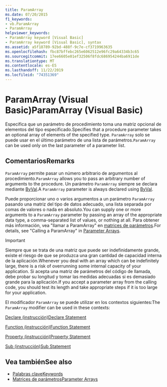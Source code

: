 ```yaml
---
title: ParamArray
ms.date: 07/20/2015
f1_keywords:
- vb.ParamArray
- ParamArray
helpviewer_keywords:
- ParamArray keyword [Visual Basic]
- ParamArray keyword [Visual Basic], syntax
ms.assetid: a5f18789-92bd-488f-9c7e-cf3719963635
ms.openlocfilehash: fbc87bffebc265e6062512e96fc29a64334b3c65
ms.sourcegitcommit: 17ee6605e01ef32506f8fdc686954244ba6911de
ms.translationtype: MT
ms.contentlocale: es-ES
ms.lasthandoff: 11/22/2019
ms.locfileid: "74351369"
---
```

# <a name="paramarray-visual-basic"></a><span data-ttu-id="524cc-102">ParamArray (Visual Basic)</span><span class="sxs-lookup"><span data-stu-id="524cc-102">ParamArray (Visual Basic)</span></span>
<span data-ttu-id="524cc-103">Especifica que un parámetro de procedimiento toma una matriz opcional de elementos del tipo especificado.</span><span class="sxs-lookup"><span data-stu-id="524cc-103">Specifies that a procedure parameter takes an optional array of elements of the specified type.</span></span> <span data-ttu-id="524cc-104">`ParamArray` solo se puede usar en el último parámetro de una lista de parámetros.</span><span class="sxs-lookup"><span data-stu-id="524cc-104">`ParamArray` can be used only on the last parameter of a parameter list.</span></span>  
  
## <a name="remarks"></a><span data-ttu-id="524cc-105">Comentarios</span><span class="sxs-lookup"><span data-stu-id="524cc-105">Remarks</span></span>  
 <span data-ttu-id="524cc-106">`ParamArray` permite pasar un número arbitrario de argumentos al procedimiento.</span><span class="sxs-lookup"><span data-stu-id="524cc-106">`ParamArray` allows you to pass an arbitrary number of arguments to the procedure.</span></span> <span data-ttu-id="524cc-107">Un parámetro `ParamArray` siempre se declara mediante [ByVal](../../../visual-basic/language-reference/modifiers/byval.md).</span><span class="sxs-lookup"><span data-stu-id="524cc-107">A `ParamArray` parameter is always declared using [ByVal](../../../visual-basic/language-reference/modifiers/byval.md).</span></span>  
  
 <span data-ttu-id="524cc-108">Puede proporcionar uno o varios argumentos a un parámetro `ParamArray` pasando una matriz del tipo de datos adecuado, una lista separada por comas de valores o nada en absoluto.</span><span class="sxs-lookup"><span data-stu-id="524cc-108">You can supply one or more arguments to a `ParamArray` parameter by passing an array of the appropriate data type, a comma-separated list of values, or nothing at all.</span></span> <span data-ttu-id="524cc-109">Para obtener más información, vea "llamar a ParamArray" en [matrices de parámetros](../../../visual-basic/programming-guide/language-features/procedures/parameter-arrays.md).</span><span class="sxs-lookup"><span data-stu-id="524cc-109">For details, see "Calling a ParamArray" in [Parameter Arrays](../../../visual-basic/programming-guide/language-features/procedures/parameter-arrays.md).</span></span>  
  
> [!IMPORTANT]
> <span data-ttu-id="524cc-110">Siempre que se trata de una matriz que puede ser indefinidamente grande, existe el riesgo de que se produzca una gran cantidad de capacidad interna de la aplicación.</span><span class="sxs-lookup"><span data-stu-id="524cc-110">Whenever you deal with an array which can be indefinitely large, there is a risk of overrunning some internal capacity of your application.</span></span> <span data-ttu-id="524cc-111">Si acepta una matriz de parámetros del código de llamada, debe probar su longitud y tomar las medidas adecuadas si es demasiado grande para la aplicación.</span><span class="sxs-lookup"><span data-stu-id="524cc-111">If you accept a parameter array from the calling code, you should test its length and take appropriate steps if it is too large for your application.</span></span>  
  
 <span data-ttu-id="524cc-112">El modificador `ParamArray` se puede utilizar en los contextos siguientes:</span><span class="sxs-lookup"><span data-stu-id="524cc-112">The `ParamArray` modifier can be used in these contexts:</span></span>  
  
 [<span data-ttu-id="524cc-113">Declare (instrucción)</span><span class="sxs-lookup"><span data-stu-id="524cc-113">Declare Statement</span></span>](../../../visual-basic/language-reference/statements/declare-statement.md)  
  
 [<span data-ttu-id="524cc-114">Function (instrucción)</span><span class="sxs-lookup"><span data-stu-id="524cc-114">Function Statement</span></span>](../../../visual-basic/language-reference/statements/function-statement.md)  
  
 [<span data-ttu-id="524cc-115">Property (instrucción)</span><span class="sxs-lookup"><span data-stu-id="524cc-115">Property Statement</span></span>](../../../visual-basic/language-reference/statements/property-statement.md)  
  
 [<span data-ttu-id="524cc-116">Sub (instrucción)</span><span class="sxs-lookup"><span data-stu-id="524cc-116">Sub Statement</span></span>](../../../visual-basic/language-reference/statements/sub-statement.md)  
  
## <a name="see-also"></a><span data-ttu-id="524cc-117">Vea también</span><span class="sxs-lookup"><span data-stu-id="524cc-117">See also</span></span>

- [<span data-ttu-id="524cc-118">Palabras clave</span><span class="sxs-lookup"><span data-stu-id="524cc-118">Keywords</span></span>](../../../visual-basic/language-reference/keywords/index.md)
- [<span data-ttu-id="524cc-119">Matrices de parámetros</span><span class="sxs-lookup"><span data-stu-id="524cc-119">Parameter Arrays</span></span>](../../../visual-basic/programming-guide/language-features/procedures/parameter-arrays.md)
